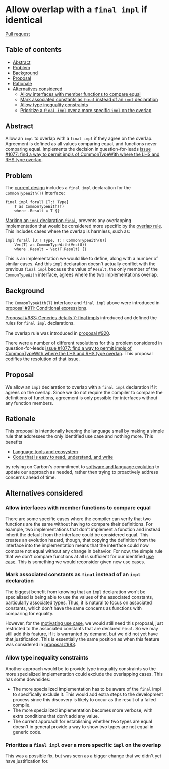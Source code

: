 # Allow overlap with a `final impl` if identical

<!--
Part of the Carbon Language project, under the Apache License v2.0 with LLVM
Exceptions. See /LICENSE for license information.
SPDX-License-Identifier: Apache-2.0 WITH LLVM-exception
-->

[Pull request](https://github.com/carbon-language/carbon-lang/pull/2868)

<!-- toc -->

## Table of contents

-   [Abstract](#abstract)
-   [Problem](#problem)
-   [Background](#background)
-   [Proposal](#proposal)
-   [Rationale](#rationale)
-   [Alternatives considered](#alternatives-considered)
    -   [Allow interfaces with member functions to compare equal](#allow-interfaces-with-member-functions-to-compare-equal)
    -   [Mark associated constants as `final` instead of an `impl` declaration](#mark-associated-constants-as-final-instead-of-an-impl-declaration)
    -   [Allow type inequality constraints](#allow-type-inequality-constraints)
    -   [Prioritize a `final impl` over a more specific `impl` on the overlap](#prioritize-a-final-impl-over-a-more-specific-impl-on-the-overlap)

<!-- tocstop -->

## Abstract

Allow an `impl` to overlap with a `final impl` if they agree on the overlap.
Agreement is defined as all values comparing equal, and functions never
comparing equal. Implements the decision in question-for-leads
[issue #1077: find a way to permit impls of CommonTypeWith where the LHS and RHS type overlap](https://github.com/carbon-language/carbon-lang/issues/1077).

## Problem

The
[current design](https://github.com/carbon-language/carbon-lang/blob/trunk/docs/design/expressions/if.md#same-type)
includes a `final impl` declaration for the `CommonTypeWith(T)` interface:

```carbon
final impl forall [T:! Type]
    T as CommonTypeWith(T)
    where .Result = T {}
```

[Marking an `impl` declaration `final`](/docs/design/generics/details.md#final-impl-declarations),
prevents any overlapping implementation that would be considered more specific
by the [overlap rule](/docs/design/generics/details.md#overlap-rule). This
includes cases where the overlap is harmless, such as:

```carbon
impl forall [U:! Type, T:! CommonTypeWith(U)]
    Vec(T) as CommonTypeWith(Vec(U))
    where .Result = Vec(T.Result) {}
```

This is an implementation we would like to define, along with a number of
similar cases. And this `impl` declaration doesn't actually conflict with the
previous `final impl` because the value of `Result`, the only member of the
`CommonTypeWith` interface, agrees where the two implementations overlap.

## Background

The `CommonTypeWith(T)` interface and `final impl` above were introduced in
[proposal #911: Conditional expressions](https://github.com/carbon-language/carbon-lang/pull/911).

[Proposal #983: Generics details 7: final impls](https://github.com/carbon-language/carbon-lang/pull/983)
introduced and defined the rules for `final impl` declarations.

The overlap rule was introduced in
[proposal #920](https://github.com/carbon-language/carbon-lang/pull/920).

There were a number of different resolutions for this problem considered in
question-for-leads
[issue #1077: find a way to permit impls of CommonTypeWith where the LHS and RHS type overlap](https://github.com/carbon-language/carbon-lang/issues/1077).
This proposal codifies the resolution of that issue.

## Proposal

We allow an `impl` declaration to overlap with a `final impl` declaration if it
agrees on the overlap. Since we do not require the compiler to compare the
definitions of functions, agreement is only possible for interfaces without any
function members.

## Rationale

This proposal is intentionally keeping the language small by making a simple
rule that addresses the only identified use case and nothing more. This benefits

-   [Language tools and ecosystem](/docs/project/goals.md#language-tools-and-ecosystem)
-   [Code that is easy to read, understand, and write](/docs/project/goals.md#code-that-is-easy-to-read-understand-and-write)

by relying on Carbon's commitment to
[software and language evolution](/docs/project/goals.md#software-and-language-evolution)
to update our approach as needed, rather then trying to proactively address
concerns ahead of time.

## Alternatives considered

### Allow interfaces with member functions to compare equal

There are some specific cases where the compiler can verify that two functions
are the same without having to compare their definitions. For example, two
implementations that don't implement a function and instead inherit the default
from the interface could be considered equal. This creates an evolution hazard,
though, that copying the definition from the interface into the implementation
means that the interface could now compare not equal without any change in
behavior. For now, the simple rule that we don't compare functions at all is
sufficient for our identified [use case](#problem). This is something we would
reconsider given new use cases.

### Mark associated constants as `final` instead of an `impl` declaration

The biggest benefit from knowing that an `impl` declaration won't be specialized
is being able to use the values of the associated constants, particularly
associated types. Thus, it is natural to focus on associated constants, which
don't have the same concerns as functions with comparing for equality.

However, for the [motivating use case](#problem), we would still need this
proposal, just restricted to the associated constants that are declared `final`.
So we may still add this feature, if it is warranted by demand, but we did not
yet have that justification. This is essentially the same position as when this
feature was considered in
[proposal #983](/proposals/p0983.md#final-associated-constants-instead-of-final-impls).

### Allow type inequality constraints

Another approach would be to provide type inequality constraints so the more
specialized implementation could exclude the overlapping cases. This has some
downsides:

-   The more specialized implementation has to be aware of the `final` impl to
    specifically exclude it. This would add extra steps to the development
    process since this discovery is likely to occur as the result of a failed
    compile.
-   The more specialized implementation becomes more verbose, with extra
    conditions that don't add any value.
-   The current approach for establishing whether two types are equal doesn't in
    general provide a way to show two types are not equal in generic code.

### Prioritize a `final impl` over a more specific `impl` on the overlap

This was a possible fix, but was seen as a bigger change that we didn't yet have
justification for.
